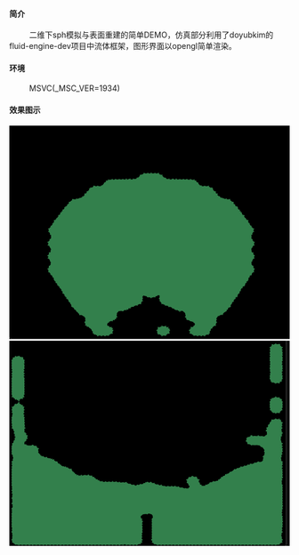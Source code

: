 #### 简介 &nbsp;
$\qquad$ 二维下sph模拟与表面重建的简单DEMO，仿真部分利用了doyubkim的fluid-engine-dev项目中流体框架，图形界面以opengl简单渲染。

#### 环境 &nbsp;
$\qquad$ MSVC(_MSC_VER=1934)

#### 效果图示 &nbsp;
![](./resources/1.png)
![](./resources/2.png)
